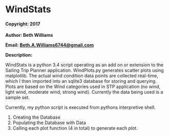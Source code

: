 # WindStats

#### Copyright: 2017

**Author: Beth Williams** 

**Email: Beth.A.Williams6744@gmail.com**

**Description:**

WindStats is a python 3.4 script operating as an add on or extension to the Sailing Trip Planner application.  WindPlots.py generates scatter plots using matplotlib. The actual wind condition data points are collected real-time, which I then imported into an sqlite3 database for storing and querying.  Plots are based on the Wind categories used in STP application (no wind, light wind, moderate wind, strong wind). Currently the data being used is a sample set.

Currently, my python script is executed from pythons interpretive shell.
1. Creating the Database
2. Populating the Database with Data
3. Calling each plot function (4 in total) to generate each plot.
